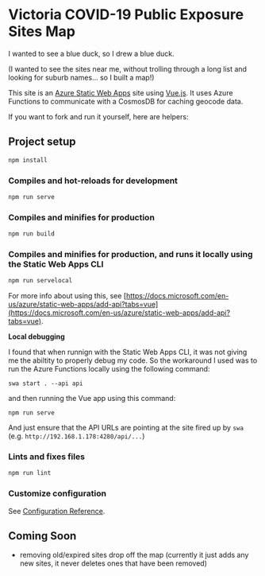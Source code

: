 # Victoria COVID-19 Public Exposure Sites Map

I wanted to see a blue duck, so I drew a blue duck.

(I wanted to see the sites near me, without trolling through a long list and looking for suburb names... so I built a map!)

This site is an [Azure Static Web Apps](https://docs.microsoft.com/azure/static-web-apps/overview) site using [Vue.js](https://vuejs.org/).  It uses Azure Functions to communicate with a CosmosDB for caching geocode data.

If you want to fork and run it yourself, here are helpers:

## Project setup

```bash
npm install
```

### Compiles and hot-reloads for development

```bash
npm run serve
```

### Compiles and minifies for production

```bash
npm run build
```

### Compiles and minifies for production, and runs it locally using the Static Web Apps CLI

```bash
npm run servelocal
```

For more info about using this, see [https://docs.microsoft.com/en-us/azure/static-web-apps/add-api?tabs=vue](https://docs.microsoft.com/en-us/azure/static-web-apps/add-api?tabs=vue).

**Local debugging**

I found that when runnign with the Static Web Apps CLI, it was not giving me the abiltity to properly debug my code.  So the workaround I used was to run the Azure Functions locally using the following command:

```base
swa start . --api api 
```

and then running the Vue app using this command:

```base
npm run serve
```

And just ensure that the API URLs are pointing at the site fired up by `swa` (e.g. `http://192.168.1.178:4280/api/...`)

### Lints and fixes files

```bash
npm run lint
```

### Customize configuration

See [Configuration Reference](https://cli.vuejs.org/config/).

## Coming Soon
- removing old/expired sites drop off the map (currently it just adds any new sites, it never deletes ones that have been removed)
